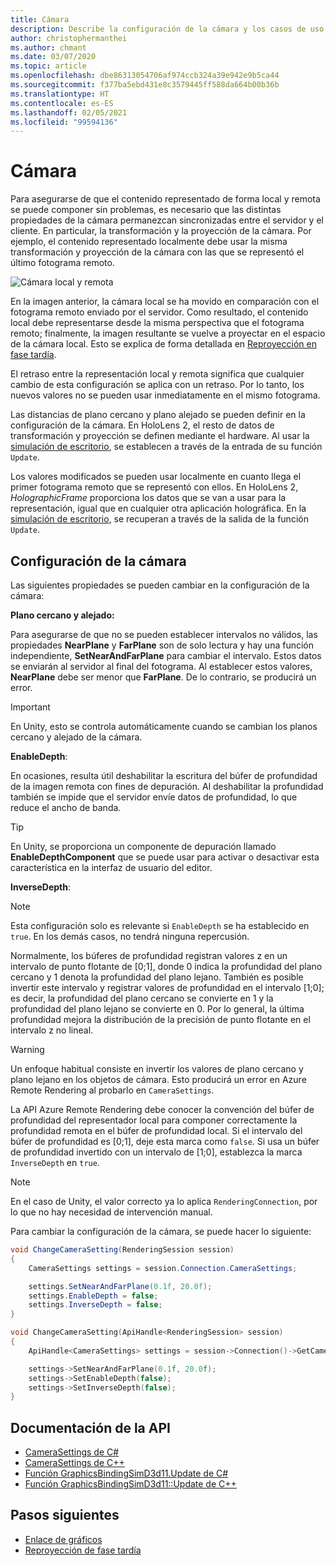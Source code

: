 ```yaml
---
title: Cámara
description: Describe la configuración de la cámara y los casos de uso.
author: christophermanthei
ms.author: chmant
ms.date: 03/07/2020
ms.topic: article
ms.openlocfilehash: dbe86313054706af974ccb324a39e942e9b5ca44
ms.sourcegitcommit: f377ba5ebd431e8c3579445ff588da664b00b36b
ms.translationtype: HT
ms.contentlocale: es-ES
ms.lasthandoff: 02/05/2021
ms.locfileid: "99594136"
---
```

# <a name="camera"></a>Cámara

Para asegurarse de que el contenido representado de forma local y remota se puede componer sin problemas, es necesario que las distintas propiedades de la cámara permanezcan sincronizadas entre el servidor y el cliente. En particular, la transformación y la proyección de la cámara. Por ejemplo, el contenido representado localmente debe usar la misma transformación y proyección de la cámara con las que se representó el último fotograma remoto.

![Cámara local y remota](./media/camera.png)

En la imagen anterior, la cámara local se ha movido en comparación con el fotograma remoto enviado por el servidor. Como resultado, el contenido local debe representarse desde la misma perspectiva que el fotograma remoto; finalmente, la imagen resultante se vuelve a proyectar en el espacio de la cámara local. Esto se explica de forma detallada en [Reproyección en fase tardía](late-stage-reprojection.md).

El retraso entre la representación local y remota significa que cualquier cambio de esta configuración se aplica con un retraso. Por lo tanto, los nuevos valores no se pueden usar inmediatamente en el mismo fotograma.

Las distancias de plano cercano y plano alejado se pueden definir en la configuración de la cámara. En HoloLens 2, el resto de datos de transformación y proyección se definen mediante el hardware. Al usar la [simulación de escritorio](../../concepts/graphics-bindings.md), se establecen a través de la entrada de su función `Update`.

Los valores modificados se pueden usar localmente en cuanto llega el primer fotograma remoto que se representó con ellos. En HoloLens 2, *HolographicFrame* proporciona los datos que se van a usar para la representación, igual que en cualquier otra aplicación holográfica. En la [simulación de escritorio](../../concepts/graphics-bindings.md), se recuperan a través de la salida de la función `Update`.

## <a name="camera-settings"></a>Configuración de la cámara

Las siguientes propiedades se pueden cambiar en la configuración de la cámara:

**Plano cercano y alejado:**

Para asegurarse de que no se pueden establecer intervalos no válidos, las propiedades **NearPlane** y **FarPlane** son de solo lectura y hay una función independiente, **SetNearAndFarPlane** para cambiar el intervalo. Estos datos se enviarán al servidor al final del fotograma. Al establecer estos valores, **NearPlane** debe ser menor que **FarPlane**. De lo contrario, se producirá un error.

> [!IMPORTANT]
> En Unity, esto se controla automáticamente cuando se cambian los planos cercano y alejado de la cámara.

**EnableDepth**:

En ocasiones, resulta útil deshabilitar la escritura del búfer de profundidad de la imagen remota con fines de depuración. Al deshabilitar la profundidad también se impide que el servidor envíe datos de profundidad, lo que reduce el ancho de banda.

> [!TIP]
> En Unity, se proporciona un componente de depuración llamado **EnableDepthComponent** que se puede usar para activar o desactivar esta característica en la interfaz de usuario del editor.

**InverseDepth**:

> [!NOTE]
> Esta configuración solo es relevante si `EnableDepth` se ha establecido en `true`. En los demás casos, no tendrá ninguna repercusión.

Normalmente, los búferes de profundidad registran valores z en un intervalo de punto flotante de [0;1], donde 0 indica la profundidad del plano cercano y 1 denota la profundidad del plano lejano. También es posible invertir este intervalo y registrar valores de profundidad en el intervalo [1;0]; es decir, la profundidad del plano cercano se convierte en 1 y la profundidad del plano lejano se convierte en 0. Por lo general, la última profundidad mejora la distribución de la precisión de punto flotante en el intervalo z no lineal.

> [!WARNING]
> Un enfoque habitual consiste en invertir los valores de plano cercano y plano lejano en los objetos de cámara. Esto producirá un error en Azure Remote Rendering al probarlo en `CameraSettings`.

La API Azure Remote Rendering debe conocer la convención del búfer de profundidad del representador local para componer correctamente la profundidad remota en el búfer de profundidad local. Si el intervalo del búfer de profundidad es [0;1], deje esta marca como `false`. Si usa un búfer de profundidad invertido con un intervalo de [1;0], establezca la marca `InverseDepth` en `true`.

> [!NOTE]
> En el caso de Unity, el valor correcto ya lo aplica `RenderingConnection`, por lo que no hay necesidad de intervención manual.

Para cambiar la configuración de la cámara, se puede hacer lo siguiente:

```cs
void ChangeCameraSetting(RenderingSession session)
{
    CameraSettings settings = session.Connection.CameraSettings;

    settings.SetNearAndFarPlane(0.1f, 20.0f);
    settings.EnableDepth = false;
    settings.InverseDepth = false;
}
```

```cpp
void ChangeCameraSetting(ApiHandle<RenderingSession> session)
{
    ApiHandle<CameraSettings> settings = session->Connection()->GetCameraSettings();

    settings->SetNearAndFarPlane(0.1f, 20.0f);
    settings->SetEnableDepth(false);
    settings->SetInverseDepth(false);
}
```

## <a name="api-documentation"></a>Documentación de la API

* [CameraSettings de C#](/dotnet/api/microsoft.azure.remoterendering.camerasettings)
* [CameraSettings de C++](/cpp/api/remote-rendering/camerasettings)
* [Función GraphicsBindingSimD3d11.Update de C#](/dotnet/api/microsoft.azure.remoterendering.graphicsbindingsimd3d11.update)
* [Función GraphicsBindingSimD3d11::Update de C++](/cpp/api/remote-rendering/graphicsbindingsimd3d11#update)

## <a name="next-steps"></a>Pasos siguientes

* [Enlace de gráficos](../../concepts/graphics-bindings.md)
* [Reproyección de fase tardía](late-stage-reprojection.md)